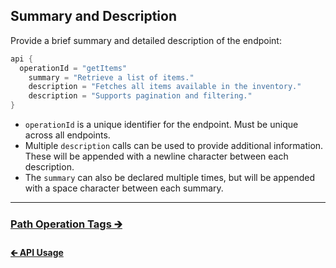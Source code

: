 ## Summary and Description

Provide a brief summary and detailed description of the endpoint:

```kotlin
api {
  operationId = "getItems"
    summary = "Retrieve a list of items."
    description = "Fetches all items available in the inventory."
    description = "Supports pagination and filtering."
}
```

- `operationId` is a unique identifier for the endpoint. Must be unique across all endpoints.
- Multiple `description` calls can be used to provide additional information.
  These will be appended with a newline character between each description.
- The `summary` can also be declared multiple times, but will be appended with a space character between each summary.

--- 

### [Path Operation Tags 🡲](03-tags.md)

#### [🡰 API Usage](01-route-api.md)